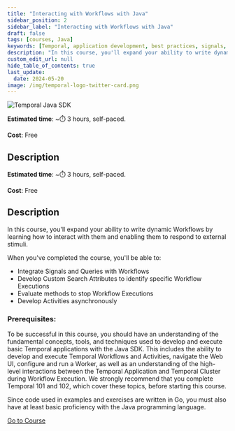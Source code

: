 ```yaml
---
title: "Interacting with Workflows with Java"
sidebar_position: 2
sidebar_label: "Interacting with Workflows with Java"
draft: false
tags: [courses, Java]
keywords: [Temporal, application development, best practices, signals, queries, asynchronous activity completion, async activity completion, cancellations, search attributes]
description: "In this course, you'll expand your ability to write dynamic Workflows by learning how to interact with them and enabling them to respond to external stimuli."
custom_edit_url: null
hide_table_of_contents: true
last_update:
  date: 2024-05-20
image: /img/temporal-logo-twitter-card.png
---
```


![Temporal Java SDK](/img/sdk_banners/banner_java.png)

**Estimated time**: ~⏱️ 3 hours, self-paced.

**Cost**: Free

## Description

**Estimated time**: ~⏱️ 3 hours, self-paced.

**Cost**: Free

## Description

In this course, you'll expand your ability to write dynamic Workflows by learning how to interact with them and enabling them to respond to external stimuli. 

When you've completed the course, you'll be able to:

* Integrate Signals and Queries with Workflows
* Develop Custom Search Attributes to identify specific Workflow Executions
* Evaluate methods to stop Workflow Executions
* Develop Activities asynchronously

### Prerequisites:

To be successful in this course, you should have an understanding of the fundamental concepts, tools, and techniques used to develop and execute basic Temporal applications with the Java SDK. This includes the ability to develop and execute Temporal Workflows and Activities, navigate the Web UI, configure and run a Worker, as well as an understanding of the high-level interactions between the Temporal Application and Temporal Cluster during Workflow Execution. We strongly recommend that you complete Temporal 101 and 102, which cover these topics, before starting this course.

Since code used in examples and exercises are written in Go, you must also have at least basic proficiency with the Java programming language.

<a className="button button--primary" href="https://temporal.talentlms.com/catalog/info/id:215">Go to Course</a> 